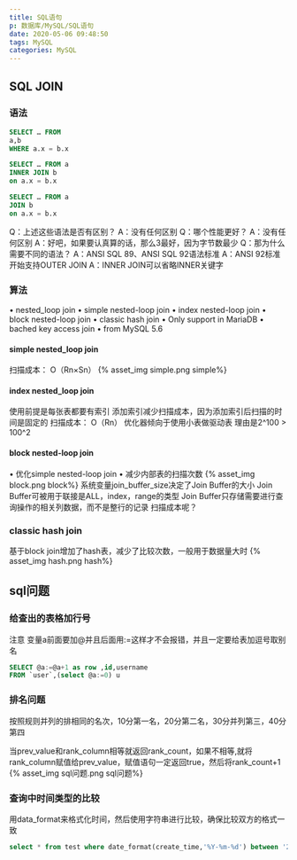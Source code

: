 ```yaml
---
title: SQL语句
p: 数据库/MySQL/SQL语句
date: 2020-05-06 09:48:50
tags: MySQL
categories: MySQL
---
```

## SQL JOIN

### 语法

```sql
SELECT … FROM
a,b
WHERE a.x = b.x

SELECT … FROM a
INNER JOIN b
on a.x = b.x

SELECT … FROM a
JOIN b
on a.x = b.x
```

Q：上述这些语法是否有区别？
A：没有任何区别
Q：哪个性能更好？
A：没有任何区别
A：好吧，如果要认真算的话，那么3最好，因为字节数最少
Q：那为什么需要不同的语法？
A：ANSI SQL 89、ANSI SQL 92语法标准
A：ANSI 92标准开始支持OUTER JOIN
A：INNER JOIN可以省略INNER关键字

### 算法

• nested_loop join
    • simple nested-loop join
    • index nested-loop join
    • block nested-loop join
• classic hash join
    • Only support in MariaDB
• bached key access join
    • from MySQL 5.6

#### simple nested_loop join

扫描成本： O（Rn×Sn）
{% asset_img simple.png simple%}

#### index nested_loop join

使用前提是每张表都要有索引
添加索引减少扫描成本，因为添加索引后扫描的时间是固定的
扫描成本： O（Rn）
优化器倾向于使用小表做驱动表
理由是2^100 > 100^2

#### block nested-loop join

• 优化simple nested-loop join
• 减少内部表的扫描次数
{% asset_img block.png block%}
系统变量join_buffer_size决定了Join Buffer的大小
Join Buffer可被用于联接是ALL，index，range的类型
Join Buffer只存储需要进行查询操作的相关列数据，而不是整行的记录
扫描成本呢？

### classic hash join

基于block join增加了hash表，减少了比较次数，一般用于数据量大时
{% asset_img hash.png hash%}

## sql问题

### 给查出的表格加行号

注意 变量a前面要加@并且后面用:=这样才不会报错，并且一定要给表加逗号取别名

```sql
SELECT @a:=@a+1 as row ,id,username
FROM `user`,(select @a:=0) u
```

### 排名问题

按照规则并列的排相同的名次，10分第一名，20分第二名，30分并列第三，40分第四

当prev_value和rank_column相等就返回rank_count，如果不相等,就将rank_column赋值给prev_value，赋值语句一定返回true，然后将rank_count+1
{% asset_img sql问题.png sql问题%}

### 查询中时间类型的比较

用data_format来格式化时间，然后使用字符串进行比较，确保比较双方的格式一致

```sql
select * from test where date_format(create_time,'%Y-%m-%d') between '2019-03-05' and '2019-03-08';
```
